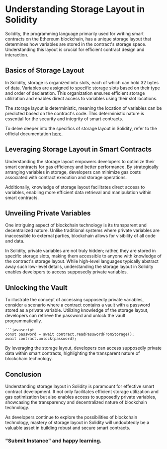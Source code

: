 # Understanding Storage Layout in Solidity

Solidity, the programming language primarily used for writing smart contracts on the Ethereum blockchain, has a unique storage layout that determines how variables are stored in the contract's storage space. Understanding this layout is crucial for efficient contract design and interaction.

## Basics of Storage Layout

In Solidity, storage is organized into slots, each of which can hold 32 bytes of data. Variables are assigned to specific storage slots based on their type and order of declaration. This organization ensures efficient storage utilization and enables direct access to variables using their slot locations.

The storage layout is deterministic, meaning the location of variables can be predicted based on the contract's code. This deterministic nature is essential for the security and integrity of smart contracts.

To delve deeper into the specifics of storage layout in Solidity, refer to the official documentation [here](https://docs.soliditylang.org/en/latest/internals/layout_in_storage.html).

## Leveraging Storage Layout in Smart Contracts

Understanding the storage layout empowers developers to optimize their smart contracts for gas efficiency and better performance. By strategically arranging variables in storage, developers can minimize gas costs associated with contract execution and storage operations.

Additionally, knowledge of storage layout facilitates direct access to variables, enabling more efficient data retrieval and manipulation within smart contracts.

## Unveiling Private Variables

One intriguing aspect of blockchain technology is its transparent and decentralized nature. Unlike traditional systems where private variables are inaccessible to external parties, blockchain allows for visibility of all code and data.

In Solidity, private variables are not truly hidden; rather, they are stored in specific storage slots, making them accessible to anyone with knowledge of the contract's storage layout. While high-level languages typically abstract away such low-level details, understanding the storage layout in Solidity enables developers to access supposedly private variables.

## Unlocking the Vault

To illustrate the concept of accessing supposedly private variables, consider a scenario where a contract contains a vault with a password stored as a private variable. Utilizing knowledge of the storage layout, developers can retrieve the password and unlock the vault programmatically.

    ```javascript
    const password = await contract.readPasswordFromStorage();
    await contract.unlock(password);



By leveraging the storage layout, developers can access supposedly private data within smart contracts, highlighting the transparent nature of blockchain technology.

## Conclusion
Understanding storage layout in Solidity is paramount for effective smart contract development. It not only facilitates efficient storage utilization and gas optimization but also enables access to supposedly private variables, showcasing the transparency and decentralized nature of blockchain technology.

As developers continue to explore the possibilities of blockchain technology, mastery of storage layout in Solidity will undoubtedly be a valuable asset in building robust and secure smart contracts.


### "Submit Instance" and happy learning.


